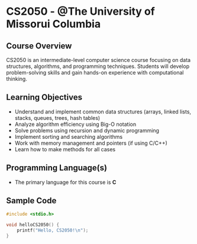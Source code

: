 # CS2050 - @The University of Missorui Columbia 

## Course Overview
CS2050 is an intermediate-level computer science course focusing on data structures, algorithms, and programming techniques. Students will develop problem-solving skills and gain hands-on experience with computational thinking.

## Learning Objectives
- Understand and implement common data structures (arrays, linked lists, stacks, queues, trees, hash tables)
- Analyze algorithm efficiency using Big-O notation
- Solve problems using recursion and dynamic programming
- Implement sorting and searching algorithms
- Work with memory management and pointers (if using C/C++)
- Learn how to make methods for all cases

## Programming Language(s)
- The primary language for this course is **C**

## Sample Code

```c
#include <stdio.h>

void helloCS2050() {
    printf("Hello, CS2050!\n");
}


